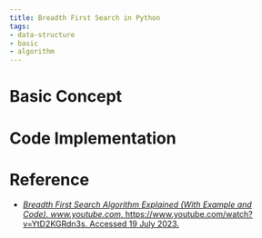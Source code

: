 ```yaml
---
title: Breadth First Search in Python
tags:
- data-structure
- basic
- algorithm
---
```


# Basic Concept



# Code Implementation



# Reference

* [_Breadth First Search Algorithm Explained (With Example and Code)_. _www.youtube.com_, https://www.youtube.com/watch?v=YtD2KGRdn3s. Accessed 19 July 2023.](https://www.youtube.com/watch?v=YtD2KGRdn3s&t=2s)